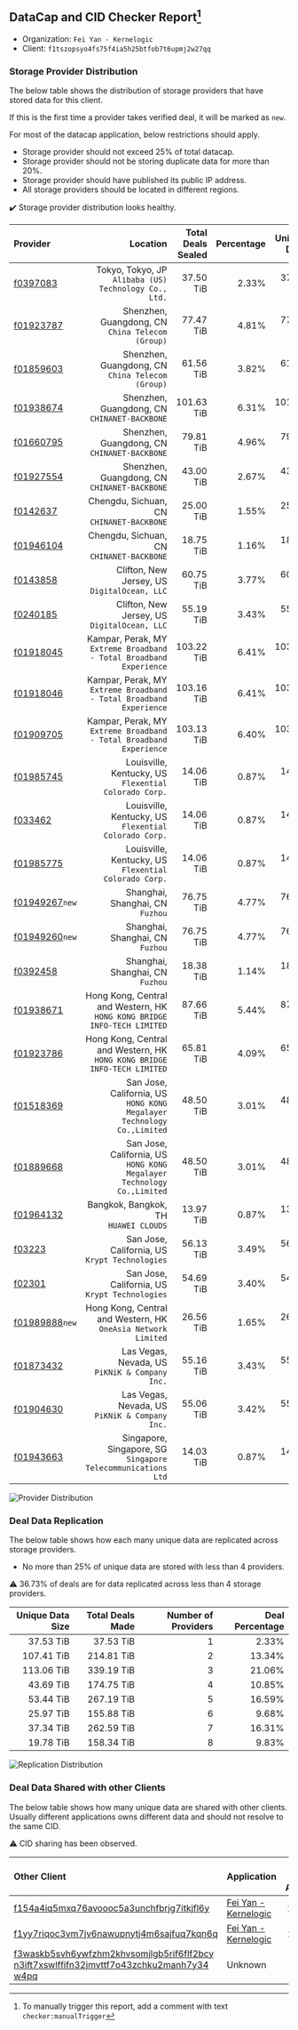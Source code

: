 ## DataCap and CID Checker Report[^1]
 - Organization: `Fei Yan - Kernelogic`
 - Client: `f1tszopsyo4fs75f4ia5h25btfob7t6upmj2w27qq`
### Storage Provider Distribution
The below table shows the distribution of storage providers that have stored data for this client.

If this is the first time a provider takes verified deal, it will be marked as `new`.

For most of the datacap application, below restrictions should apply.
 - Storage provider should not exceed 25% of total datacap.
 - Storage provider should not be storing duplicate data for more than 20%.
 - Storage provider should have published its public IP address.
 - All storage providers should be located in different regions.

✔️ Storage provider distribution looks healthy.

| Provider                                                    |                                                                    Location | Total Deals Sealed | Percentage | Unique Data | Duplicate Deals |
| :---------------------------------------------------------- | --------------------------------------------------------------------------: | -----------------: | ---------: | ----------: | --------------: |
| [f0397083](https://filfox.info/en/address/f0397083)         |                    Tokyo, Tokyo, JP<br/>`Alibaba (US) Technology Co., Ltd.` |          37.50 TiB |      2.33% |   37.50 TiB |           0.00% |
| [f01923787](https://filfox.info/en/address/f01923787)       |                         Shenzhen, Guangdong, CN<br/>`China Telecom (Group)` |          77.47 TiB |      4.81% |   77.22 TiB |           0.32% |
| [f01859603](https://filfox.info/en/address/f01859603)       |                         Shenzhen, Guangdong, CN<br/>`China Telecom (Group)` |          61.56 TiB |      3.82% |   61.34 TiB |           0.36% |
| [f01938674](https://filfox.info/en/address/f01938674)       |                             Shenzhen, Guangdong, CN<br/>`CHINANET-BACKBONE` |         101.63 TiB |      6.31% |  101.38 TiB |           0.25% |
| [f01660795](https://filfox.info/en/address/f01660795)       |                             Shenzhen, Guangdong, CN<br/>`CHINANET-BACKBONE` |          79.81 TiB |      4.96% |   79.56 TiB |           0.31% |
| [f01927554](https://filfox.info/en/address/f01927554)       |                             Shenzhen, Guangdong, CN<br/>`CHINANET-BACKBONE` |          43.00 TiB |      2.67% |   43.00 TiB |           0.00% |
| [f0142637](https://filfox.info/en/address/f0142637)         |                                Chengdu, Sichuan, CN<br/>`CHINANET-BACKBONE` |          25.00 TiB |      1.55% |   25.00 TiB |           0.00% |
| [f01946104](https://filfox.info/en/address/f01946104)       |                                Chengdu, Sichuan, CN<br/>`CHINANET-BACKBONE` |          18.75 TiB |      1.16% |   18.75 TiB |           0.00% |
| [f0143858](https://filfox.info/en/address/f0143858)         |                             Clifton, New Jersey, US<br/>`DigitalOcean, LLC` |          60.75 TiB |      3.77% |   60.75 TiB |           0.00% |
| [f0240185](https://filfox.info/en/address/f0240185)         |                             Clifton, New Jersey, US<br/>`DigitalOcean, LLC` |          55.19 TiB |      3.43% |   55.19 TiB |           0.00% |
| [f01918045](https://filfox.info/en/address/f01918045)       |      Kampar, Perak, MY<br/>`Extreme Broadband - Total Broadband Experience` |         103.22 TiB |      6.41% |  103.22 TiB |           0.00% |
| [f01918046](https://filfox.info/en/address/f01918046)       |      Kampar, Perak, MY<br/>`Extreme Broadband - Total Broadband Experience` |         103.16 TiB |      6.41% |  103.16 TiB |           0.00% |
| [f01909705](https://filfox.info/en/address/f01909705)       |      Kampar, Perak, MY<br/>`Extreme Broadband - Total Broadband Experience` |         103.13 TiB |      6.40% |  103.13 TiB |           0.00% |
| [f01985745](https://filfox.info/en/address/f01985745)       |                    Louisville, Kentucky, US<br/>`Flexential Colorado Corp.` |          14.06 TiB |      0.87% |   14.06 TiB |           0.00% |
| [f033462](https://filfox.info/en/address/f033462)           |                    Louisville, Kentucky, US<br/>`Flexential Colorado Corp.` |          14.06 TiB |      0.87% |   14.06 TiB |           0.00% |
| [f01985775](https://filfox.info/en/address/f01985775)       |                    Louisville, Kentucky, US<br/>`Flexential Colorado Corp.` |          14.06 TiB |      0.87% |   14.06 TiB |           0.00% |
| [f01949267](https://filfox.info/en/address/f01949267)`new`  |                                         Shanghai, Shanghai, CN<br/>`Fuzhou` |          76.75 TiB |      4.77% |   76.75 TiB |           0.00% |
| [f01949260](https://filfox.info/en/address/f01949260)`new`  |                                         Shanghai, Shanghai, CN<br/>`Fuzhou` |          76.75 TiB |      4.77% |   76.75 TiB |           0.00% |
| [f0392458](https://filfox.info/en/address/f0392458)         |                                         Shanghai, Shanghai, CN<br/>`Fuzhou` |          18.38 TiB |      1.14% |   18.38 TiB |           0.00% |
| [f01938671](https://filfox.info/en/address/f01938671)       | Hong Kong, Central and Western, HK<br/>`HONG KONG BRIDGE INFO-TECH LIMITED` |          87.66 TiB |      5.44% |   87.50 TiB |           0.18% |
| [f01923786](https://filfox.info/en/address/f01923786)       | Hong Kong, Central and Western, HK<br/>`HONG KONG BRIDGE INFO-TECH LIMITED` |          65.81 TiB |      4.09% |   65.59 TiB |           0.33% |
| [f01518369](https://filfox.info/en/address/f01518369)       |   San Jose, California, US<br/>`HONG KONG Megalayer Technology Co.,Limited` |          48.50 TiB |      3.01% |   48.50 TiB |           0.00% |
| [f01889668](https://filfox.info/en/address/f01889668)       |   San Jose, California, US<br/>`HONG KONG Megalayer Technology Co.,Limited` |          48.50 TiB |      3.01% |   48.50 TiB |           0.00% |
| [f01964132](https://filfox.info/en/address/f01964132)       |                                    Bangkok, Bangkok, TH<br/>`HUAWEI CLOUDS` |          13.97 TiB |      0.87% |   13.97 TiB |           0.00% |
| [f03223](https://filfox.info/en/address/f03223)             |                           San Jose, California, US<br/>`Krypt Technologies` |          56.13 TiB |      3.49% |   56.13 TiB |           0.00% |
| [f02301](https://filfox.info/en/address/f02301)             |                           San Jose, California, US<br/>`Krypt Technologies` |          54.69 TiB |      3.40% |   54.69 TiB |           0.00% |
| [f01989888](https://filfox.info/en/address/f01989888)`new`  |            Hong Kong, Central and Western, HK<br/>`OneAsia Network Limited` |          26.56 TiB |      1.65% |   26.56 TiB |           0.00% |
| [f01873432](https://filfox.info/en/address/f01873432)       |                           Las Vegas, Nevada, US<br/>`PiKNiK & Company Inc.` |          55.16 TiB |      3.43% |   55.16 TiB |           0.00% |
| [f01904630](https://filfox.info/en/address/f01904630)       |                           Las Vegas, Nevada, US<br/>`PiKNiK & Company Inc.` |          55.06 TiB |      3.42% |   55.06 TiB |           0.00% |
| [f01943663](https://filfox.info/en/address/f01943663)       |             Singapore, Singapore, SG<br/>`Singapore Telecommunications Ltd` |          14.03 TiB |      0.87% |   14.03 TiB |           0.00% |

![Provider Distribution](https://raw.githubusercontent.com/data-preservation-programs/filplus-checker-assets/main/filecoin-project/filecoin-plus-large-datasets/issues/1006/1671604264707.png)
### Deal Data Replication
The below table shows how each many unique data are replicated across storage providers.
- No more than 25% of unique data are stored with less than 4 providers.

⚠️ 36.73% of deals are for data replicated across less than 4 storage providers.

| Unique Data Size | Total Deals Made | Number of Providers | Deal Percentage |
| ---------------: | ---------------: | ------------------: | --------------: |
|        37.53 TiB |        37.53 TiB |                   1 |           2.33% |
|       107.41 TiB |       214.81 TiB |                   2 |          13.34% |
|       113.06 TiB |       339.19 TiB |                   3 |          21.06% |
|        43.69 TiB |       174.75 TiB |                   4 |          10.85% |
|        53.44 TiB |       267.19 TiB |                   5 |          16.59% |
|        25.97 TiB |       155.88 TiB |                   6 |           9.68% |
|        37.34 TiB |       262.59 TiB |                   7 |          16.31% |
|        19.78 TiB |       158.34 TiB |                   8 |           9.83% |

![Replication Distribution](https://raw.githubusercontent.com/data-preservation-programs/filplus-checker-assets/main/filecoin-project/filecoin-plus-large-datasets/issues/1006/1671604265383.png)
### Deal Data Shared with other Clients
The below table shows how many unique data are shared with other clients.
Usually different applications owns different data and should not resolve to the same CID.

⚠️ CID sharing has been observed.

| Other Client                                                                                                                                                                                                              | Application                                                                                           | Total Deals Affected | Unique CIDs |        Verifier |
| :------------------------------------------------------------------------------------------------------------------------------------------------------------------------------------------------------------------------ | :---------------------------------------------------------------------------------------------------- | -------------------: | ----------: | --------------: |
| [f154a4iq5mxq76avoooc5a3unchfbrjg7itkjfl6y](https://filfox.info/en/address/f154a4iq5mxq76avoooc5a3unchfbrjg7itkjfl6y)                                                                                                     | [Fei Yan \- Kernelogic](https://github.com/filecoin-project/filecoin-plus-large-datasets/issues/1005) |             1.29 PiB |      11,596 | LDN v3 multisig |
| [f1yy7riqoc3vm7jv6nawupnytj4m6sajfuq7kqn6q](https://filfox.info/en/address/f1yy7riqoc3vm7jv6nawupnytj4m6sajfuq7kqn6q)                                                                                                     | [Fei Yan \- Kernelogic](https://github.com/filecoin-project/filecoin-plus-large-datasets/issues/1004) |             1.03 PiB |       9,545 | LDN v3 multisig |
| [f3waskb5svh6ywfzhm2khvsomjlgb5rif6flf2bcy<br/>n3ift7xswlffifn32jmvttf7o43zchku2manh7y34<br/>w4pq](https://filfox.info/en/address/f3waskb5svh6ywfzhm2khvsomjlgb5rif6flf2bcyn3ift7xswlffifn32jmvttf7o43zchku2manh7y34w4pq) | Unknown                                                                                               |           320.00 GiB |           2 |         Unknown |

[^1]: To manually trigger this report, add a comment with text `checker:manualTrigger`
